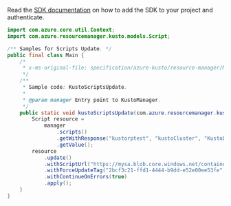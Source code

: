 Read the [SDK documentation](https://github.com/Azure/azure-sdk-for-java/blob/azure-resourcemanager-kusto_1.0.0-beta.4/sdk/kusto/azure-resourcemanager-kusto/README.md) on how to add the SDK to your project and authenticate.

```java
import com.azure.core.util.Context;
import com.azure.resourcemanager.kusto.models.Script;

/** Samples for Scripts Update. */
public final class Main {
    /*
     * x-ms-original-file: specification/azure-kusto/resource-manager/Microsoft.Kusto/stable/2022-02-01/examples/KustoScriptsUpdate.json
     */
    /**
     * Sample code: KustoScriptsUpdate.
     *
     * @param manager Entry point to KustoManager.
     */
    public static void kustoScriptsUpdate(com.azure.resourcemanager.kusto.KustoManager manager) {
        Script resource =
            manager
                .scripts()
                .getWithResponse("kustorptest", "kustoCluster", "KustoDatabase8", "kustoScript", Context.NONE)
                .getValue();
        resource
            .update()
            .withScriptUrl("https://mysa.blob.core.windows.net/container/script.txt")
            .withForceUpdateTag("2bcf3c21-ffd1-4444-b9dd-e52e00ee53fe")
            .withContinueOnErrors(true)
            .apply();
    }
}
```
